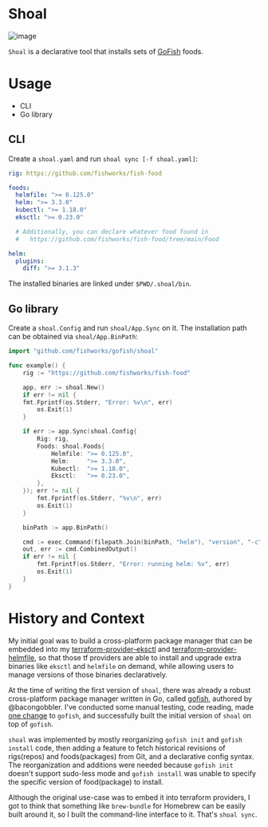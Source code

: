 # Shoal

![image](https://user-images.githubusercontent.com/22009/90324679-b1e27a00-dfac-11ea-8e63-8ac00f56b9a7.png)

`Shoal` is a declarative tool that installs sets of [GoFish](https://github.com/fishworks/gofish/) foods.

# Usage

- CLI
- Go library

## CLI

Create a `shoal.yaml` and run `shoal sync [-f shoal.yaml]`:

```yaml
rig: https://github.com/fishworks/fish-food

foods:
  helmfile: ">= 0.125.0"
  helm: ">= 3.3.0"
  kubectl: ">= 1.18.0"
  eksctl: ">= 0.23.0"

  # Additionally, you can declare whatever food found in
  #   https://github.com/fishworks/fish-food/tree/main/Food

helm:
  plugins:
    diff: ">= 3.1.3"
```

The installed binaries are linked under `$PWD/.shoal/bin`.

## Go library

Create a `shoal.Config` and run `shoal/App.Sync` on it.
The installation path can be obtained via `shoal/App.BinPath`:

```go
import "github.com/fishworks/gofish/shoal"

func example() {
	rig := "https://github.com/fishworks/fish-food"

	app, err := shoal.New()
	if err != nil {
	fmt.Fprintf(os.Stderr, "Error: %v\n", err)
		os.Exit(1)
	}

	if err := app.Sync(shoal.Config{
		Rig: rig,
		Foods: shoal.Foods{
			Helmfile: ">= 0.125.0",
			Helm:     ">= 3.3.0",
			Kubectl:  ">= 1.18.0",
			Eksctl:   ">= 0.23.0",
		},
	}); err != nil {
		fmt.Fprintf(os.Stderr, "%v\n", err)
		os.Exit(1)
	}

	binPath := app.BinPath()

	cmd := exec.Command(filepath.Join(binPath, "helm"), "version", "-c")
	out, err := cmd.CombinedOutput()
	if err != nil {
		fmt.Fprintf(os.Stderr, "Error: running helm: %v", err)
		os.Exit(1)
	}
}
```

# History and Context

My initial goal was to build a cross-platform package manager that can be embedded into my [terraform-provider-eksctl](https://github.com/mumoshu/terraform-provider-eksctl) and [terraform-provider-helmfile](https://github.com/mumoshu/terraform-provider-helmfile),
so that those tf providers are able to install and upgrade extra binaries
like `eksctl` and `helmfile` on demand,
while allowing users to manage versions of those binaries declaratively.

At the time of writing the first version of `shoal`, there was already a robust cross-platform package manager written in Go, called [gofish](https://github.com/fishworks/gofish), authored by @bacongobbler.
I've conducted some manual testing, code reading, made [one change](https://github.com/fishworks/gofish/pull/174) to `gofish`, and successfully built the initial version of `shoal` on top of `gofish`.

`shoal` was implemented by mostly reorganizing `gofish init` and `gofish install` code, then adding a feature to fetch historical revisions of rigs(repos) and foods(packages) from Git, and a declarative config syntax.
The reorganization and additions were needed because `gofish init` doesn't support sudo-less mode and `gofish install` was unable to specify the specific version of food(package) to install.

Although the original use-case was to embed it into terraform providers, I got to think that something like `brew-bundle` for Homebrew can be easily built around it, so I built the command-line interface to it. That's `shoal sync`.

